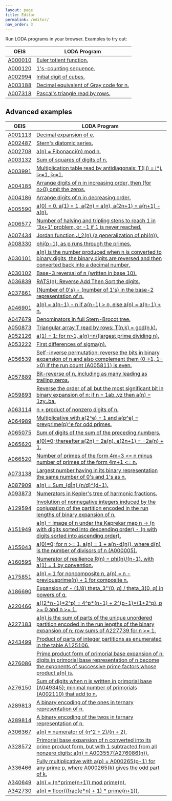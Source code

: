 ```yaml
---
layout: page
title: Editor
permalink: /editor/
nav_order: 3
---
```


Run LODA programs in your browser. Examples to try out:

|OEIS|LODA Program|
|---|---|
|[A000010](https://oeis.org/A000010)|[Euler totient function.](/edit/?oeis=10)|
|[A000120](https://oeis.org/A000120)|[1's-counting sequence.](/edit/?oeis=120)|
|[A002994](https://oeis.org/A002994)|[Initial digit of cubes.](/edit/?oeis=2994)|
|[A003188](https://oeis.org/A003188)|[Decimal equivalent of Gray code for n.](/edit/?oeis=3188)|
|[A007318](https://oeis.org/A007318)|[Pascal's triangle read by rows.](/edit/?oeis=7318)|

## Advanced examples

|OEIS|LODA Program|
|---|---|
|[A001113](https://oeis.org/A001113)|[Decimal expansion of e.](/edit/?oeis=1113)|
|[A002487](https://oeis.org/A002487)|[Stern's diatomic series.](/edit/?oeis=2487)|
|[A002708](https://oeis.org/A002708)|[a(n) = Fibonacci(n) mod n. ](/edit/?oeis=2708)|
|[A003132](https://oeis.org/A003132)|[Sum of squares of digits of n.](/edit/?oeis=3132)|
|[A003991](https://oeis.org/A003991)|[Multiplication table read by antidiagonals: T\(i,j\) = i\*j, i>=1, j>=1.](/edit/?oeis=3991)|
|[A004185](https://oeis.org/A004185)|[Arrange digits of n in increasing order, then \(for n>0\) omit the zeros.](/edit/?oeis=4185)|
|[A004186](https://oeis.org/A004186)|[Arrange digits of n in decreasing order.](/edit/?oeis=4186)|
|[A005590](https://oeis.org/A005590)|[a\(0\) = 0, a\(1\) = 1, a\(2n\) = a\(n\), a\(2n+1\) = a\(n+1\) - a\(n\).](/edit/?oeis=5590)|
|[A006577](https://oeis.org/A006577)|[Number of halving and tripling steps to reach 1 in '3x+1' problem, or -1 if 1 is never reached.](/edit/?oeis=6577)|
|[A007434](https://oeis.org/A007434)|[Jordan function J_2\(n\) \(a generalization of phi\(n\)\).](/edit/?oeis=7434)|
|[A008330](https://oeis.org/A008330)|[phi\(p-1\), as p runs through the primes.](/edit/?oeis=8330)|
|[A030101](https://oeis.org/A030101)|[a\(n\) is the number produced when n is converted to binary digits, the binary digits are reversed and then converted back into a decimal number.](/edit/?oeis=30101)|
|[A030102](https://oeis.org/A030102)|[Base-3 reversal of n \(written in base 10\).](/edit/?oeis=30102)|
|[A036839](https://oeis.org/A036839)|[RATS\(n\): Reverse Add Then Sort the digits.](/edit/?oeis=36839)|
|[A037861](https://oeis.org/A037861)|[\(Number of 0's\) - \(number of 1's\) in the base-2 representation of n.](/edit/?oeis=37861)|
|[A046901](https://oeis.org/A046901)|[a\(n\) = a\(n-1\) - n if a\(n-1\) > n, else a\(n\) = a\(n-1\) + n.](/edit/?oeis=46901)|
|[A047679](https://oeis.org/A047679)|[Denominators in full Stern-Brocot tree.](/edit/?oeis=47679)|
|[A050873](https://oeis.org/A050873)|[Triangular array T read by rows: T\(n,k\) = gcd\(n,k\).](/edit/?oeis=50873)|
|[A052126](https://oeis.org/A052126)|[a\(1\) = 1; for n>1, a\(n\)=n/\(largest prime dividing n\).](/edit/?oeis=52126)|
|[A053222](https://oeis.org/A053222)|[First differences of sigma(n).](/edit/?oeis=53222)|
|[A056539](https://oeis.org/A056539)|[Self-inverse permutation: reverse the bits in binary expansion of n and also complement them \(0->1, 1->0\) if the run count \(A005811\) is even.](/edit/?oeis=56539)|
|[A057889](https://oeis.org/A057889)|[Bit-reverse of n, including as many leading as trailing zeros.](/edit/?oeis=57889)|
|[A059893](https://oeis.org/A059893)|[Reverse the order of all but the most significant bit in binary expansion of n: if n = 1ab..yz then a\(n\) = 1zy..ba.](/edit/?oeis=59893)|
|[A063114](https://oeis.org/A063114)|[n + product of nonzero digits of n.](/edit/?oeis=63114)|
|[A064989](https://oeis.org/A064989)|[Multiplicative with a\(2^e\) = 1 and a\(p^e\) = prevprime\(p\)^e for odd primes.](/edit/?oeis=64989)|
|[A065075](https://oeis.org/A065075)|[Sum of digits of the sum of the preceding numbers.](/edit/?oeis=65075)|
|[A065620](https://oeis.org/A065620)|[a\(0\)=0; thereafter a\(2n\) = 2a\(n\), a\(2n+1\) = -2a\(n\) + 1.](/edit/?oeis=65620)|
|[A066520](https://oeis.org/A066520)|[Number of primes of the form 4m+3 <= n minus number of primes of the form 4m+1 <= n.](/edit/?oeis=66520)|
|[A073138](https://oeis.org/A073138)|[Largest number having in its binary representation the same number of 0's and 1's as n.](/edit/?oeis=73138)|
|[A087909](https://oeis.org/A087909)|[a\(n\) = Sum_{d\|n} \(n/d\)^\(d-1\).](/edit/?oeis=87909)|
|[A093873](https://oeis.org/A093873)|[Numerators in Kepler's tree of harmonic fractions.](/edit/?oeis=93873)|
|[A129594](https://oeis.org/A129594)|[Involution of nonnegative integers induced by the conjugation of the partition encoded in the run lengths of binary expansion of n.](/edit/?oeis=129594)|
|[A151949](https://oeis.org/A151949)|[a\(n\) = image of n under the Kaprekar map n -> \(n with digits sorted into descending order\) - \(n with digits sorted into ascending order\).](/edit/?oeis=151949)|
|[A155043](https://oeis.org/A155043)|[a\(0\)=0; for n >= 1, a\(n\) = 1 + a\(n-d\(n\)\), where d\(n\) is the number of divisors of n \(A000005\).](/edit/?oeis=155043)|
|[A160595](https://oeis.org/A160595)|[Numerator of resilience R\(n\) = phi\(n\)/\(n-1\), with a\(1\) = 1 by convention.](/edit/?oeis=160595)|
|[A175851](https://oeis.org/A175851)|[a\(n\) = 1 for noncomposite n, a\(n\) = n - previousprime\(n\) + 1 for composite n.](/edit/?oeis=175851)|
|[A186690](https://oeis.org/A186690)|[Expansion of - \(1/8\) theta_3''\(0, q\) / theta_3\(0, q\) in powers of q.](/edit/?oeis=186690)|
|[A220466](https://oeis.org/A220466)|[a\(\(2\*n-1\)\*2^p\) = 4^p\*\(n-1\) + 2^\(p-1\)\*\(1+2^p\), p >= 0 and n >= 1.](/edit/?oeis=220466)|
|[A227183](https://oeis.org/A227183)|[a\(n\) is the sum of parts of the unique unordered partition encoded in the run lengths of the binary expansion of n; row sums of A227739 for n >= 1.](/edit/?oeis=227183)|
|[A243499](https://oeis.org/A243499)|[Product of parts of integer partitions as enumerated in the table A125106.](/edit/?oeis=243499)|
|[A276086](https://oeis.org/A276086)|[Prime product form of primorial base expansion of n: digits in primorial base representation of n become the exponents of successive prime factors whose product a\(n\) is.](/edit/?oeis=276086)|
|[A276150](https://oeis.org/A276150)|[Sum of digits when n is written in primorial base \(A049345\); minimal number of primorials \(A002110\) that add to n.](/edit/?oeis=276150)|
|[A289813](https://oeis.org/A289813)|[A binary encoding of the ones in ternary representation of n.](/edit/?oeis=289813)|
|[A289814](https://oeis.org/A289814)|[A binary encoding of the twos in ternary representation of n.](/edit/?oeis=289814)|
|[A306367](https://oeis.org/A306367)|[a\(n\) = numerator of \(n^2 + 2\)/\(n + 2\).](/edit/?oeis=306367)|
|[A328572](https://oeis.org/A328572)|[Primorial base expansion of n converted into its prime product form, but with 1 subtracted from all nonzero digits: a\(n\) = A003557\(A276086\(n\)\).](/edit/?oeis=328572)|
|[A336466](https://oeis.org/A336466)|[Fully multiplicative with a\(p\) = A000265\(p-1\) for any prime p, where A000265\(k\) gives the odd part of k.](/edit/?oeis=336466)|
|[A340649](https://oeis.org/A340649)|[a\(n\) = \(n\*prime\(n+1\)\) mod prime\(n\).](/edit/?oeis=340649)|
|[A342730](https://oeis.org/A342730)|[a\(n\) = floor\(\(frac\(e\*n\) + 1\) \* prime\(n+1\)\).](/edit/?oeis=342730)|

